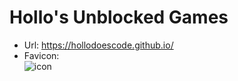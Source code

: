 # Hollo's Unblocked Games
- Url: https://hollodoescode.github.io/
- Favicon:<br/>
![icon](https://hollodoescode.github.io/!assets/img/readme.md_icon_showcase.png)
